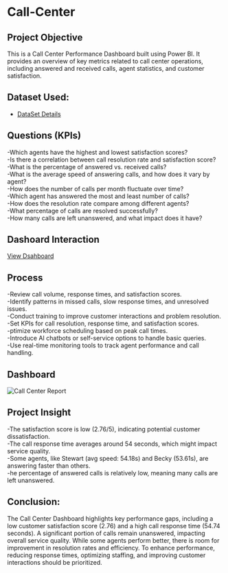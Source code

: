 # Call-Center
## Project Objective
This is a Call Center Performance Dashboard built using Power BI. It provides an overview of key metrics related to call center operations, including answered and received calls, agent statistics, and customer satisfaction.

## Dataset Used:
- <a href="https://github.com/Sushant7890/Call-Center/blob/main/01%20Call-Center-Dataset.xlsx">DataSet Details</a>

## Questions (KPIs)
-Which agents have the highest and lowest satisfaction scores?         
-Is there a correlation between call resolution rate and satisfaction score?         
-What is the percentage of answered vs. received calls?                
-What is the average speed of answering calls, and how does it vary by agent?            
-How does the number of calls per month fluctuate over time?               
-Which agent has answered the most and least number of calls?                 
-How does the resolution rate compare among different agents?           
-What percentage of calls are resolved successfully?                 
-How many calls are left unanswered, and what impact does it have?              

## Dashoard Interaction 
<a href="https://github.com/Sushant7890/Call-Center/blob/main/Call%20Center.pbix">View Dsahboard</a>

## Process
-Review call volume, response times, and satisfaction scores.                     
-Identify patterns in missed calls, slow response times, and unresolved issues.                  
-Conduct training to improve customer interactions and problem resolution.              
-Set KPIs for call resolution, response time, and satisfaction scores.                       
-ptimize workforce scheduling based on peak call times.             
-Introduce AI chatbots or self-service options to handle basic queries.             
-Use real-time monitoring tools to track agent performance and call handling.            

## Dashboard
![Call Center Report](https://github.com/user-attachments/assets/a1e1fcae-e72b-4ca1-812d-fddd2241351d)


## Project Insight
-The satisfaction score is low (2.76/5), indicating potential customer dissatisfaction.                  
-The call response time averages around 54 seconds, which might impact service quality.               
-Some agents, like Stewart (avg speed: 54.18s) and Becky (53.61s), are answering faster than others.            
-he percentage of answered calls is relatively low, meaning many calls are left unanswered.             

## Conclusion:
The Call Center Dashboard highlights key performance gaps, including a low customer satisfaction score (2.76) and a high call response time (54.74 seconds). A significant portion of calls remain unanswered, impacting overall service quality. While some agents perform better, there is room for improvement in resolution rates and efficiency. To enhance performance, reducing response times, optimizing staffing, and improving customer interactions should be prioritized.




